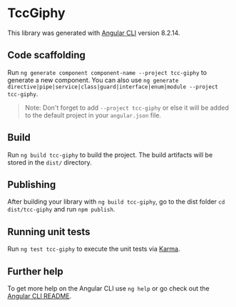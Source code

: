 # TccGiphy

This library was generated with [Angular CLI](https://github.com/angular/angular-cli) version 8.2.14.

## Code scaffolding

Run `ng generate component component-name --project tcc-giphy` to generate a new component. You can also use `ng generate directive|pipe|service|class|guard|interface|enum|module --project tcc-giphy`.
> Note: Don't forget to add `--project tcc-giphy` or else it will be added to the default project in your `angular.json` file. 

## Build

Run `ng build tcc-giphy` to build the project. The build artifacts will be stored in the `dist/` directory.

## Publishing

After building your library with `ng build tcc-giphy`, go to the dist folder `cd dist/tcc-giphy` and run `npm publish`.

## Running unit tests

Run `ng test tcc-giphy` to execute the unit tests via [Karma](https://karma-runner.github.io).

## Further help

To get more help on the Angular CLI use `ng help` or go check out the [Angular CLI README](https://github.com/angular/angular-cli/blob/master/README.md).
